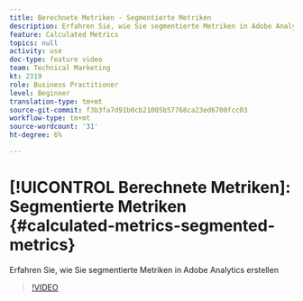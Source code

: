 ```yaml
---
title: Berechnete Metriken - Segmentierte Metriken
description: Erfahren Sie, wie Sie segmentierte Metriken in Adobe Analytics erstellen
feature: Calculated Metrics
topics: null
activity: use
doc-type: feature video
team: Technical Marketing
kt: 2319
role: Business Practitioner
level: Beginner
translation-type: tm+mt
source-git-commit: f3b3fa7d91b0cb21005b57768ca23ed6700fcc03
workflow-type: tm+mt
source-wordcount: '31'
ht-degree: 6%

---
```



# [!UICONTROL Berechnete Metriken]: Segmentierte Metriken  {#calculated-metrics-segmented-metrics}

Erfahren Sie, wie Sie segmentierte Metriken in Adobe Analytics erstellen

>[!VIDEO](https://video.tv.adobe.com/v/25409/?quality=12)
